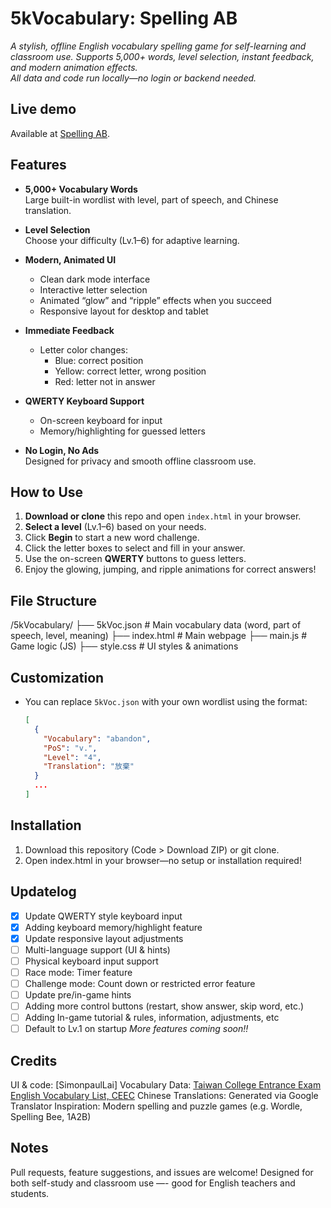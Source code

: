 # 5kVocabulary: Spelling AB

*A stylish, offline English vocabulary spelling game for self-learning and classroom use.
Supports 5,000+ words, level selection, instant feedback, and modern animation effects.  
All data and code run locally—no login or backend needed.*

## Live demo

Available at [Spelling AB](https://simonpaullai.github.io/5kVocabulary/).

## Features

- **5,000+ Vocabulary Words**  
  Large built-in wordlist with level, part of speech, and Chinese translation.

- **Level Selection**  
  Choose your difficulty (Lv.1–6) for adaptive learning.

- **Modern, Animated UI**  
  - Clean dark mode interface  
  - Interactive letter selection  
  - Animated “glow” and “ripple” effects when you succeed  
  - Responsive layout for desktop and tablet

- **Immediate Feedback**  
  - Letter color changes:  
    - Blue: correct position  
    - Yellow: correct letter, wrong position  
    - Red: letter not in answer

- **QWERTY Keyboard Support**
  - On-screen keyboard for input
  - Memory/highlighting for guessed letters

- **No Login, No Ads**  
  Designed for privacy and smooth offline classroom use.

## How to Use

1. **Download or clone** this repo and open `index.html` in your browser.
2. **Select a level** (Lv.1–6) based on your needs.
3. Click **Begin** to start a new word challenge.
4. Click the letter boxes to select and fill in your answer.
5. Use the on-screen **QWERTY** buttons to guess letters.
6. Enjoy the glowing, jumping, and ripple animations for correct answers!

## File Structure

/5kVocabulary/
├── 5kVoc.json # Main vocabulary data (word, part of speech, level, meaning)
├── index.html # Main webpage
├── main.js # Game logic (JS)
├── style.css # UI styles & animations

## Customization

- You can replace `5kVoc.json` with your own wordlist using the format:
  ```json
  [
    {
      "Vocabulary": "abandon",
      "PoS": "v.",
      "Level": "4",
      "Translation": "放棄"
    }
    ...
  ]

## Installation

1. Download this repository (Code > Download ZIP) or git clone.
2. Open index.html in your browser—no setup or installation required!

## Updatelog
- [x] Update QWERTY style keyboard input
- [x] Adding keyboard memory/highlight feature
- [x] Update responsive layout adjustments
- [ ] Multi-language support (UI & hints)
- [ ] Physical keyboard input support
- [ ] Race mode: Timer feature
- [ ] Challenge mode: Count down or restricted error feature
- [ ] Update pre/in-game hints
- [ ] Adding more control buttons (restart, show answer, skip word, etc.)
- [ ] Adding In-game tutorial & rules, information, adjustments, etc
- [ ] Default to Lv.1 on startup
*More features coming soon!!*

## Credits

UI & code: [SimonpaulLai]
Vocabulary Data: [Taiwan College Entrance Exam English Vocabulary List, CEEC](https://www.ceec.edu.tw/SourceUse/ce37/ce37.htm)
Chinese Translations: Generated via Google Translator
Inspiration: Modern spelling and puzzle games (e.g. Wordle, Spelling Bee, 1A2B)

## Notes

Pull requests, feature suggestions, and issues are welcome!
Designed for both self-study and classroom use —- good for English teachers and students.

